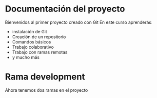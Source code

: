 # Documentación del proyecto

Bienvenidos al primer proyecto creado con Git
En este curso aprenderás:
- instalación de Git
- Creación de un repositorio
- Comandos básicos
- Trabajo colaborativo
- Trabajo con ramas remotas
- y mucho más

# Rama development
Ahora tenemos dos ramas en el proyecto